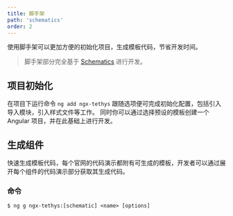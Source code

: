 ```yaml
---
title: 脚手架
path: 'schematics'
order: 2
---
```


使用脚手架可以更加方便的初始化项目，生成模板代码，节省开发时间。
> 脚手架部分完全基于 [Schematics](https://blog.angular.io/schematics-an-introduction-dc1dfbc2a2b2) 进行开发。

## 项目初始化
在项目下运行命令 `ng add ngx-tethys` 跟随选项便可完成初始化配置，包括引入导入模块，引入样式文件等工作。
同时你可以通过选择预设的模板创建一个 Angular 项目，并在此基础上进行开发。

## 生成组件

快速生成模板代码，每个官网的代码演示都附有可生成的模板，开发者可以通过展开每个组件的代码演示部分获取其生成代码。

### 命令
```
$ ng g ngx-tethys:[schematic] <name> [options]
```
